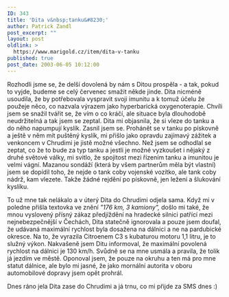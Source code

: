 ```yaml
---
ID: 343
title: 'Dita v&nbsp;tanku&#8230;'
author: Patrick Zandl
post_excerpt: ""
layout: post
oldlink: >
  https://www.marigold.cz/item/dita-v-tanku
published: true
post_date: 2003-06-05 10:12:00
---
```

<p>
Rozhodli jsme se, že delší dovolená by nám s Ditou prospěla - a tak, pokud to vyjde, budeme se celý červenec smažit někde jinde. Dita nicméně usoudila, že by potřebovala vyspravit svoji imunitu a k tomuž účelu že použeje něco, co nazvala výrazem jako hyperbarická oxygenoterapie. Chvíli jsem se snažil tvářit se, že vím o co kráčí, ale situace byla dlouhodobě neudržitelná a tak jsem se zeptal. Dita mi objasnila, že si vleze do tanku a do něho napumpují kyslík. Zasnil jsem se. Prohánět se v tanku po pískovně a ještě v něm mít puštěný kyslík, mi přišlo jako opravdu zajímavý zážitek a venkoncem v Chrudimi je jistě možné všechno. Než jsem se odhodlal se zeptat, co že to bude za typ tanku a jestli je možné vyzkoušet i nějaký z druhé světové války, mi svitlo, že spojitost mezi řízením tanku a imunitou je velmi vágní. Mazanou sondáží (která by všem partnerům měla být vlastní) jsem se dopídil toho, že nejde o tank coby vojenské vozítko, ale tank coby nádrž, kam vlezete. Takže žádné rejdění po pískovně, jen ležení a šlukování kyslíku. </p>

<p>
To už mne tak nelákalo a v úterý Dita do Chrudimi odjela sama. Když mi v poledne přišla textovka ve znění <EM>"176 km, 3 kamiony",</EM> došlo mi také, že mnou vyslovený přísný zákaz předjíždění na hradecké silnici patřící mezi nejnebezpečnější v Čechách, Dita statečně ignorovala a pouze jsem doufal, že udávaná maximální rychlost byla dosažena na dálnici a ne na pardubické okresce. Na to, že vyrazila Citroenem C3 s kubaturou motoru 1,1 litru, je to služný výkon.&#160;Nakvašeně jsem Ditu informoval, že maximální povolená rychlost na dálnici je 130 km/h. Svůdně se na mne usmála a pravila, že tolik já jezdím ve městě. Oponoval jsem, že pouze na okruhu a ten má pro mne statut dálnice, ale bylo mi jasné, že jako mornální autorita v oboru automobilové dopravy jsem opět prohrál. </p>

<p>
Dnes ráno jela Dita zase do Chrudimi a já trnu, co mi přijde za SMS dnes :)</p>
